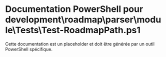 # Documentation PowerShell pour development\roadmap\parser\module\Tests\Test-RoadmapPath.ps1

Cette documentation est un placeholder et doit être générée par un outil PowerShell spécifique.

